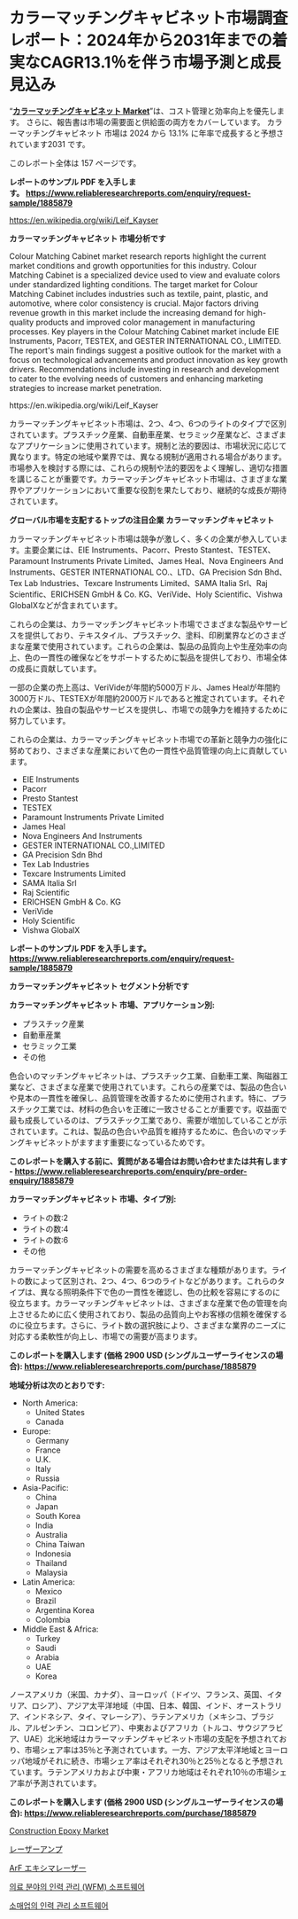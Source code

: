 <p><h1>カラーマッチングキャビネット市場調査レポート：2024年から2031年までの着実なCAGR13.1％を伴う市場予測と成長見込み</h1></p><p>&ldquo;<strong><a href="https://www.reliableresearchreports.com/colour-matching-cabinet-r1885879">カラーマッチングキャビネット Market</a></strong>&rdquo;は、コスト管理と効率向上を優先します。 さらに、報告書は市場の需要面と供給面の両方をカバーしています。 カラーマッチングキャビネット 市場は 2024 から 13.1% に年率で成長すると予想されています2031 です。</p>
<p>このレポート全体は 157 ページです。</p>
<p><strong>レポートのサンプル PDF を入手します。&nbsp;<a href="https://www.reliableresearchreports.com/enquiry/request-sample/1885879">https://www.reliableresearchreports.com/enquiry/request-sample/1885879</a></strong></p>
<p><a href="https://en.wikipedia.org/wiki/Leif_Kayser">https://en.wikipedia.org/wiki/Leif_Kayser</a></p>
<p><strong>カラーマッチングキャビネット 市場分析です</strong></p>
<p><p>Colour Matching Cabinet market research reports highlight the current market conditions and growth opportunities for this industry. Colour Matching Cabinet is a specialized device used to view and evaluate colors under standardized lighting conditions. The target market for Colour Matching Cabinet includes industries such as textile, paint, plastic, and automotive, where color consistency is crucial. Major factors driving revenue growth in this market include the increasing demand for high-quality products and improved color management in manufacturing processes. Key players in the Colour Matching Cabinet market include EIE Instruments, Pacorr, TESTEX, and GESTER INTERNATIONAL CO., LIMITED. The report's main findings suggest a positive outlook for the market with a focus on technological advancements and product innovation as key growth drivers. Recommendations include investing in research and development to cater to the evolving needs of customers and enhancing marketing strategies to increase market penetration.</p></p>
<p>https://en.wikipedia.org/wiki/Leif_Kayser</p>
<p><p>カラーマッチングキャビネット市場は、2つ、4つ、6つのライトのタイプで区別されています。プラスチック産業、自動車産業、セラミック産業など、さまざまなアプリケーションに使用されています。規制と法的要因は、市場状況に応じて異なります。特定の地域や業界では、異なる規制が適用される場合があります。市場参入を検討する際には、これらの規制や法的要因をよく理解し、適切な措置を講じることが重要です。カラーマッチングキャビネット市場は、さまざまな業界やアプリケーションにおいて重要な役割を果たしており、継続的な成長が期待されています。</p></p>
<p><strong>グローバル市場を支配するトップの注目企業 カラーマッチングキャビネット</strong></p>
<p><p>カラーマッチングキャビネット市場は競争が激しく、多くの企業が参入しています。主要企業には、EIE Instruments、Pacorr、Presto Stantest、TESTEX、Paramount Instruments Private Limited、James Heal、Nova Engineers And Instruments、GESTER INTERNATIONAL CO.、LTD、GA Precision Sdn Bhd、Tex Lab Industries、Texcare Instruments Limited、SAMA Italia Srl、Raj Scientific、ERICHSEN GmbH & Co. KG、VeriVide、Holy Scientific、Vishwa GlobalXなどが含まれています。</p><p>これらの企業は、カラーマッチングキャビネット市場でさまざまな製品やサービスを提供しており、テキスタイル、プラスチック、塗料、印刷業界などのさまざまな産業で使用されています。これらの企業は、製品の品質向上や生産効率の向上、色の一貫性の確保などをサポートするために製品を提供しており、市場全体の成長に貢献しています。</p><p>一部の企業の売上高は、VeriVideが年間約5000万ドル、James Healが年間約3000万ドル、TESTEXが年間約2000万ドルであると推定されています。それぞれの企業は、独自の製品やサービスを提供し、市場での競争力を維持するために努力しています。</p><p>これらの企業は、カラーマッチングキャビネット市場での革新と競争力の強化に努めており、さまざまな産業において色の一貫性や品質管理の向上に貢献しています。</p></p>
<p><ul><li>EIE Instruments</li><li>Pacorr</li><li>Presto Stantest</li><li>TESTEX</li><li>Paramount Instruments Private Limited</li><li>James Heal</li><li>Nova Engineers And Instruments</li><li>GESTER INTERNATIONAL CO.,LIMITED</li><li>GA Precision Sdn Bhd</li><li>Tex Lab Industries</li><li>Texcare Instruments Limited</li><li>SAMA Italia Srl</li><li>Raj Scientific</li><li>ERICHSEN GmbH & Co. KG</li><li>VeriVide</li><li>Holy Scientific</li><li>Vishwa GlobalX</li></ul></p>
<p><strong>レポートのサンプル PDF を入手します。 <a href="https://www.reliableresearchreports.com/enquiry/request-sample/1885879">https://www.reliableresearchreports.com/enquiry/request-sample/1885879</a></strong></p>
<p><strong>カラーマッチングキャビネット セグメント分析です</strong></p>
<p><strong>カラーマッチングキャビネット 市場、アプリケーション別:</strong></p>
<p><ul><li>プラスチック産業</li><li>自動車産業</li><li>セラミック工業</li><li>その他</li></ul></p>
<p><p>色合いのマッチングキャビネットは、プラスチック工業、自動車工業、陶磁器工業など、さまざまな産業で使用されています。これらの産業では、製品の色合いや見本の一貫性を確保し、品質管理を改善するために使用されます。特に、プラスチック工業では、材料の色合いを正確に一致させることが重要です。収益面で最も成長しているのは、プラスチック工業であり、需要が増加していることが示されています。これは、製品の色合いや品質を維持するために、色合いのマッチングキャビネットがますます重要になっているためです。</p></p>
<p><strong>このレポートを購入する前に、質問がある場合はお問い合わせまたは共有します - <a href="https://www.reliableresearchreports.com/enquiry/pre-order-enquiry/1885879">https://www.reliableresearchreports.com/enquiry/pre-order-enquiry/1885879</a></strong></p>
<p><strong>カラーマッチングキャビネット 市場、タイプ別:</strong></p>
<p><ul><li>ライトの数:2</li><li>ライトの数:4</li><li>ライトの数:6</li><li>その他</li></ul></p>
<p><p>カラーマッチングキャビネットの需要を高めるさまざまな種類があります。ライトの数によって区別され、2つ、4つ、6つのライトなどがあります。これらのタイプは、異なる照明条件下で色の一貫性を確認し、色の比較を容易にするのに役立ちます。カラーマッチングキャビネットは、さまざまな産業で色の管理を向上させるために広く使用されており、製品の品質向上やお客様の信頼を確保するのに役立ちます。さらに、ライト数の選択肢により、さまざまな業界のニーズに対応する柔軟性が向上し、市場での需要が高まります。</p></p>
<p><strong>このレポートを購入します (価格 2900 USD (シングルユーザーライセンスの場合): <a href="https://www.reliableresearchreports.com/purchase/1885879">https://www.reliableresearchreports.com/purchase/1885879</a></strong></p>
<p><strong>地域分析は次のとおりです:</strong></p>
<p><ul>
    <li>
        North America:
        <ul>
            <li>United States</li>
            <li>Canada</li>
        </ul>
    </li>
    <li>
        Europe:
        <ul>
            <li>Germany</li>
            <li>France</li>
            <li>U.K.</li>
            <li>Italy</li>
            <li>Russia</li>
        </ul>
    </li>
    <li>
        Asia-Pacific:
        <ul>
            <li>China</li>
            <li>Japan</li>
            <li>South Korea</li>
            <li>India</li>
            <li>Australia</li>
            <li>China Taiwan</li>
            <li>Indonesia</li>
            <li>Thailand</li>
            <li>Malaysia</li>
        </ul>
    </li>
    <li>
        Latin America:
        <ul>
            <li>Mexico</li>
            <li>Brazil</li>
            <li>Argentina Korea</li>
            <li>Colombia</li>
        </ul>
    </li>
    <li>
        Middle East & Africa:
        <ul>
            <li>Turkey</li>
            <li>Saudi</li>
            <li>Arabia</li>
            <li>UAE</li>
            <li>Korea</li>
        </ul>
    </li>
    </ul></p>
<p><p>ノースアメリカ（米国、カナダ）、ヨーロッパ（ドイツ、フランス、英国、イタリア、ロシア）、アジア太平洋地域（中国、日本、韓国、インド、オーストラリア、インドネシア、タイ、マレーシア）、ラテンアメリカ（メキシコ、ブラジル、アルゼンチン、コロンビア）、中東およびアフリカ（トルコ、サウジアラビア、UAE）北米地域はカラーマッチングキャビネット市場の支配を予想されており、市場シェア率は35％と予測されています。一方、アジア太平洋地域とヨーロッパ地域がそれに続き、市場シェア率はそれぞれ30％と25％となると予想されています。ラテンアメリカおよび中東・アフリカ地域はそれぞれ10％の市場シェア率が予測されています。</p></p>
<p><strong>このレポートを購入します (価格 2900 USD (シングルユーザーライセンスの場合): <a href="https://www.reliableresearchreports.com/purchase/1885879">https://www.reliableresearchreports.com/purchase/1885879</a></strong></p>
<p><p><a href="https://www.linkedin.com/pulse/construction-epoxy-market-trends-detailed-study-its-segmentation-bihsc?trackingId=pLmiABfvSKGaRdVFR4Y8Fg%3D%3D">Construction Epoxy Market</a></p><p><a href="https://github.com/zjkmgcs938405/Market-Research-Report-List-4/blob/main/271642973548.md">レーザーアンプ</a></p><p><a href="https://github.com/roulaayoub-saad/Market-Research-Report-List-3/blob/main/934608173549.md">ArF エキシマレーザー</a></p><p><a href="https://github.com/KellyLyncyh543964/Market-Research-Report-List-3/blob/main/753174291491.md">의료 분야의 인력 관리 (WFM) 소프트웨어</a></p><p><a href="https://github.com/rcabello548/Market-Research-Report-List-3/blob/main/355904791492.md">소매업의 인력 관리 소프트웨어</a></p></p>